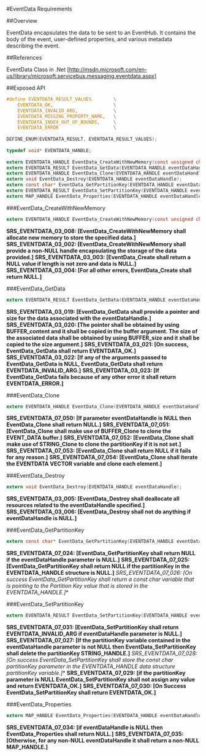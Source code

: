 #EventData Requirements
 
##Overview

EventData encapsulates the data to be sent to an EventHub. It contains the body of the event, user-defined properties, and various metadata describing the event.

##References

EventData Class in .Net [http://msdn.microsoft.com/en-us/library/microsoft.servicebus.messaging.eventdata.aspx]

##Exposed API

```C
#define EVENTDATA_RESULT_VALUES        \
    EVENTDATA_OK,                      \
    EVENTDATA_INVALID_ARG,             \
    EVENTDATA_MISSING_PROPERTY_NAME,   \
    EVENTDATA_INDEX_OUT_OF_BOUNDS,     \
    EVENTDATA_ERROR                    \
 
DEFINE_ENUM(EVENTDATA_RESULT, EVENTDATA_RESULT_VALUES);
 
typedef void* EVENTDATA_HANDLE;
 
extern EVENTDATA_HANDLE EventData_CreateWithNewMemory(const unsigned char* data, size_t length);
extern EVENTDATA_RESULT EventData_GetData(EVENTDATA_HANDLE eventDataHandle, const unsigned char** buffer, size_t* size);
extern EVENTDATA_HANDLE EventData_Clone(EVENTDATA_HANDLE eventDataHandle);
extern void EventData_Destroy(EVENTDATA_HANDLE eventDataHandle); 
extern const char* EventData_GetPartitionKey(EVENTDATA_HANDLE eventDataHandle);
extern EVENTDATA_RESULT EventData_SetPartitionKey(EVENTDATA_HANDLE eventDataHandle, const char* partitionKey);
extern MAP_HANDLE EventData_Properties(EVENTDATA_HANDLE eventDataHandle);
```

###EventData_CreateWithNewMemory

```C
extern EVENTDATA_HANDLE EventData_CreateWithNewMemory(const unsigned char* data, size_t length);
```

**SRS_EVENTDATA_03_008: \[**EventData_CreateWithNewMemory shall allocate new memory to store the specified data.**\]**
**SRS_EVENTDATA_03_002: \[**EventData_CreateWithNewMemory shall provide a non-NULL handle encapsulating the storage of the data provided.**\]**
**SRS_EVENTDATA_03_003: \[**EventData_Create shall return a NULL value if length is not zero and data is NULL.**\]** 
**SRS_EVENTDATA_03_004: \[**For all other errors, EventData_Create shall return NULL.**\]** 

###EventData_GetData

```C
extern EVENTDATA_RESULT EventData_GetData(EVENTDATA_HANDLE eventDataHandle, const unsigned char** buffer, size_t* size);
```

**SRS_EVENTDATA_03_019: \[**EventData_GetData shall provide a pointer and size for the data associated with the eventDataHandle.**\]**
**SRS_EVENTDATA_03_020: \[**The pointer shall be obtained by using BUFFER_content and it shall be copied in the buffer argument. The size of the associated data shall be obtained by using BUFFER_size and it shall be copied to the size argument.**\]**
**SRS_EVENTDATA_03_021: \[**On success, EventData_GetData shall return EVENTDATA_OK.**\]**
**SRS_EVENTDATA_03_022: \[**If any of the arguments passed to EventData_GetData is NULL, EventData_GetData shall return EVENTDATA_INVALID_ARG.**\]**
**SRS_EVENTDATA_03_023: \[**If EventData_GetData fails because of any other error it shall return EVENTDATA_ERROR.**\]**

###EventData_Clone

```C
extern EVENTDATA_HANDLE EventData_Clone(EVENTDATA_HANDLE eventDataHandle);
```

**SRS_EVENTDATA_07_050: \[**If parameter eventDataHandle is NULL then EventData_Clone shall return NULL.**\]** 
**SRS_EVENTDATA_07_051: \[**EventData_Clone shall make use of BUFFER_Clone to clone the EVENT_DATA buffer.**\]** 
**SRS_EVENTDATA_07_052: \[**EventData_Clone shall make use of STRING_Clone to clone the partitionKey if it is not set.**\]** 
**SRS_EVENTDATA_07_053: \[**EventData_Clone shall return NULL if it fails for any reason.**\]** 
**SRS_EVENTDATA_07_054: \[**EventData_Clone shall iterate the EVENTDATA VECTOR variable and clone each element.**\]** 

###EventData_Destroy

```C
extern void EventData_Destroy(EVENTDATA_HANDLE eventDataHandle);
```

**SRS_EVENTDATA_03_005: \[**EventData_Destroy shall deallocate all resources related to the eventDataHandle specified.**\]** 
**SRS_EVENTDATA_03_006: \[**EventData_Destroy shall not do anything if eventDataHandle is NULL.**\]**

###EventData_GetPartitionKey

```C
extern const char* EventData_GetPartitionKey(EVENTDATA_HANDLE eventDataHandle);
```

**SRS_EVENTDATA_07_024: \[**EventData_GetPartitionKey shall return NULL if the eventDataHandle parameter is NULL.**\]**
**SRS_EVENTDATA_07_025: \[**EventData_GetPartitionKey shall return NULL if the partitionKey in the EVENTDATA_HANDLE structure is NULL.**\]** 
**SRS_EVENTDATA_07_026: \[**On success EventData_GetPartitionKey shall return a const char* variable that is pointing to the Partition Key value that is stored in the EVENTDATA_HANDLE.**\]** 

###EventData_SetPartitionKey

```C
extern EVENTDATA_RESULT EventData_SetPartitionKey(EVENTDATA_HANDLE eventDataHandle, const char* partitionKey);
```

**SRS_EVENTDATA_07_031: \[**EventData_SetPartitionKey shall return EVENTDATA_INVALID_ARG if eventDataHandle parameter is NULL.**\]** 
**SRS_EVENTDATA_07_027: \[**If the partitionKey variable contained in the eventDataHandle parameter is not NULL then EventData_SetPartitionKey shall delete the partitionKey STRING_HANDLE.**\]** 
**SRS_EVENTDATA_07_028: \[**On success EventData_SetPartitionKey shall store the const char* partitionKey parameter in the EVENTDATA_HANDLE data structure partitionKey variable.**\]** 
**SRS_EVENTDATA_07_029: \[**if the partitionKey parameter is NULL EventData_SetPartitionKey shall not assign any value and return EVENTDATA_OK.**\]** 
**SRS_EVENTDATA_07_030: \[**On Success EventData_SetPartitionKey shall return EVENTDATA_OK.**\]** 

###EventData_Properties

```C
extern MAP_HANDLE EventData_Properties(EVENTDATA_HANDLE eventDataHandle);
```

**SRS_EVENTDATA_07_034: \[**if eventDataHandle is NULL then EventData_Properties shall return NULL.**\]** 
**SRS_EVENTDATA_07_035: \[**Otherwise, for any non-NULL eventDataHandle it shall return a non-NULL MAP_HANDLE.**\]** 
